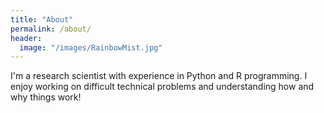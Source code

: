 ```yaml
---
title: "About"
permalink: /about/
header:
  image: "/images/RainbowMist.jpg"
---
```


I'm a research scientist with experience in Python and R programming.  I enjoy working on difficult technical problems and understanding how and why things work!
